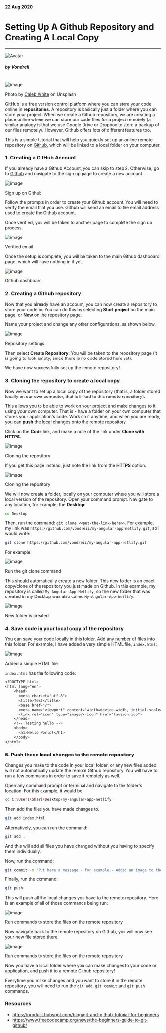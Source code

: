 <div class="writtenContent">

#### 22 Aug 2020
# Setting Up A Github Repository and Creating A Local Copy
___

<!-- ----------- Intro ----------- -->
<div class="avatar-block">
    <img src="../../../assets/social/profile.jpg" alt="Avatar" class="avatar avatar-align">
    <h5 class="avatar-text avatar-align"> by Vondreii</h5>
</div>
<br>
<div class="image-container">
    <img src="../../../assets/content/post-images/settingUpASimpleGithubRemoteAndLocalRepository/header.jpg" loading="lazy" alt="image" class="image-full"/>
  	<div class="image-description"><p>Photo by <a href="https://unsplash.com/@caleb_white">Caleb White</a> on Unsplash</p></div>
</div>
<!-- ----------------------------- -->

GitHub is a free version control platform where you can store your code online in **repositories**. A repository is basically just a folder where you can store your project. 
When we create a Github repository, we are creating a place online where we can store our code files for a project remotely (a similar analogy is that we use Google Drive or Dropbox to store a backup of our files remotely).
However, Github offers lots of different features too.

This is a simple tutorial that will help you quickly set up an online remote repository on [Github](https://github.com/), which will be linked to a local folder on your computer.

### 1. Creating a GitHub Account 

If you already have a Github Account, you can skip to step 2. Otherwise, go to [Github](https://github.com/) and navigate to the sign up page to create a new account.

<!-- ----------- Image ----------- -->
<div class="image-container">
    <img src="../../../assets/content/post-images/settingUpASimpleGithubRemoteAndLocalRepository/github-home.PNG" loading="lazy" alt="image" class="image-full"/>
	<div class="image-description"><p>Sign up on Github</p></div>
</div>
<!-- ----------------------------- -->

Follow the prompts in order to create your Github account. You will need to verify the email that you use. Github will send an email to the email address used to create the Github account.

Once verified, you will be taken to another page to complete the sign up process.

<!-- ----------- Image ----------- -->
<div class="image-container">
    <img src="../../../assets/content/post-images/settingUpASimpleGithubRemoteAndLocalRepository/Email-was-verified.PNG" loading="lazy" alt="image" class="image-full"/>
	<div class="image-description"><p>Verified email</p></div>
</div>
<!-- ----------------------------- -->

Once the setup is complete, you will be taken to the main Github dashboard page, which will have nothing in it yet.

<!-- ----------- Image ----------- -->
<div class="image-container">
    <img src="../../../assets/content/post-images/settingUpASimpleGithubRemoteAndLocalRepository/main-github-dashboard.PNG" loading="lazy" alt="image" class="image-full"/>
	<div class="image-description"><p>Github dashboard</p></div>
</div>
<!-- ----------------------------- -->

### 2. Creating a Github repository

Now that you already have an account, you can now create a repository to store your code in.
You can do this by selecting **Start project** on the main page, or **New** on the repository page.

Name your project and change any other configurations, as shown below.

<!-- ----------- Image ----------- -->
<div class="image-container">
    <img src="../../../assets/content/post-images/settingUpASimpleGithubRemoteAndLocalRepository/create-repo-settings.PNG" loading="lazy" alt="image" class="image-full"/>
	<div class="image-description"><p>Repository settings</p></div>
</div>
<!-- ----------------------------- -->

Then select **Create Repository**. You will be taken to the repository page (it is going to look empty, since there is no code stored here yet).

We have now successfully set up the remote repository! 

### 3. Cloning the repository to create a local copy

Now we want to set up a local copy of the repository (that is, a folder stored locally on our own computer, that is linked to this remote repository).

This allows you to be able to work on your project and make changes to it using your own computer.
That is - have a folder on your own computer that stores your application's code. Work on it anytime, and when you are ready, you can **push** the local changes onto the remote repository.

Click on the **Code** link, and make a note of the link under **Clone with HTTPS**.

<!-- ----------- Image ----------- -->
<div class="image-container">
    <img src="../../../assets/content/post-images/settingUpASimpleGithubRemoteAndLocalRepository/clone.PNG" loading="lazy" alt="image" class="image-full"/>
	<div class="image-description"><p>Cloning the repository</p></div>
</div>
<!-- ----------------------------- -->

If you get this page instead, just note the link from the **HTTPS** option.

<!-- ----------- Image ----------- -->
<div class="image-container">
    <img src="../../../assets/content/post-images/settingUpASimpleGithubRemoteAndLocalRepository/clone2.PNG" loading="lazy" alt="image" class="image-full"/>
	<div class="image-description"><p>Cloning the repository</p></div>
</div>
<!-- ----------------------------- -->

We will now create a folder, locally on your computer where you will store a local version of the repository.
Open your command prompt. Navigate to any location, for example, the **Desktop**:

```Bash
cd Desktop

```

Then, run the command: `git clone <<put-the-link-here>>`. For example, my link was `https://github.com/vondreii/my-angular-app-netlify.git`, so I would write:

```Bash
git clone https://github.com/vondreii/my-angular-app-netlify.git

```

For example:

<!-- ----------- Image ----------- -->
<div class="image-container">
    <img src="../../../assets/content/post-images/settingUpASimpleGithubRemoteAndLocalRepository/git-clone-local.PNG" loading="lazy" alt="image" class="image-full"/>
	<div class="image-description"><p>Run the git clone command</p></div>
</div>
<!-- ----------------------------- -->

This should automatically create a new folder. This new folder is an exact copy/clone of the repository you just made on Github. 
In this example, my repository is called `My-Angular-App-Netlify`, so the new folder that was created in my Desktop was also called `My-Angular-App-Netlify`.

<!-- ----------- Image ----------- -->
<div class="image-container">
    <img src="../../../assets/content/post-images/settingUpASimpleGithubRemoteAndLocalRepository/local-folder-created.PNG" loading="lazy" alt="image" class="image"/>
	<div class="image-description"><p>New folder is created</p></div>
</div>
<!-- ----------------------------- -->

### 4. Save code in your local copy of the repository

You can save your code locally in this folder. Add any number of files into this folder. For example, I have added a very simple HTML file, `index.html`:

<!-- ----------- Image ----------- -->
<div class="image-container">
    <img src="../../../assets/content/post-images/settingUpASimpleGithubRemoteAndLocalRepository/Add-file-to-local-repo.PNG" loading="lazy" alt="image" class="image"/>
	<div class="image-description"><p>Added a simple HTML file</p></div>
</div>
<!-- ----------------------------- -->

`index.html` has the following code:

```CSS
<!DOCTYPE html>
<html lang="en">
	<head>
	  <meta charset="utf-8">
	  <title>Test</title>
	  <base href="/">
	  <meta name="viewport" content="width=device-width, initial-scale=1">
	  <link rel="icon" type="image/x-icon" href="favicon.ico">
	</head>
	<!-- Testing hello -->
	<body>
	  <h1>Hello World!</h1>
	</body>
</html>

```

### 5. Push these local changes to the remote repository

Changes you make to the code in your local folder, or any new files added will not automatically update the remote Github repository. 
You will have to run a few commands in order to save it remotely as well.

Open any command prompt or terminal and navigate to the folder's location. For this example, it would be:

```Bash
cd C:\Users\Sharl\Desktop\my-angular-app-netlify

```

Then add the files you have made changes to.

```Bash
git add index.html

```

Alternatively, you can run the command:

```Bash
git add .

```

And this will add all files you have changed without you having to specify them individually.
 
Now, run the command: 

```Bash
git commit -m "Put here a message - for example - Added an image to the html page"

```

Finally, run the command:

```Bash
git push

```

This will push all the local changes you have to the remote repository. Here is an example of all of those commands being run:

<!-- ----------- Image ----------- -->
<div class="image-container">
    <img src="../../../assets/content/post-images/settingUpASimpleGithubRemoteAndLocalRepository/cmd-commands.PNG" loading="lazy" alt="image" class="image-full"/>
	<div class="image-description"><p>Run commands to store the files on the remote repository</p></div>
</div>
<!-- ----------------------------- -->

Now navigate back to the remote repository on Github, you will now see your new file stored there.

<!-- ----------- Image ----------- -->
<div class="image-container">
    <img src="../../../assets/content/post-images/settingUpASimpleGithubRemoteAndLocalRepository/pushed-code.PNG" loading="lazy" alt="image" class="image-full"/>
	<div class="image-description"><p>Run commands to store the files on the remote repository</p></div>
</div>
<!-- ----------------------------- -->

Now you have a local folder where you can make changes to your code or application, and push it to a remote Github repository! 

Everytime you make changes and you want to store it in the remote repository, you will need to run the `git add`, `git commit` and `git push` commands.
	 
### Resources
* https://product.hubspot.com/blog/git-and-github-tutorial-for-beginners
* https://www.freecodecamp.org/news/the-beginners-guide-to-git-github/

<br><br>

</div>